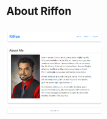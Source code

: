 <h1>About Riffon</h1>
<br>
<a href="https://riffon3000.github.io" target="_blank"><img src="https://github.com/riffon3000/riffon3000.github.io/blob/master/images/readme.jpg" alt="About Riffon" style="width: 50%; height: 50%;"></a>
